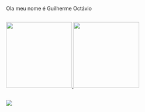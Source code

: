 Ola meu nome é Guilherme Octávio                    
##
<div>
 <a href="https://github.com/rafaballerini">
 <img height="180em" src="https://github-readme-stats.vercel.app/api?username=Guilherme-Octavio&show_icons=true&theme=radical&include_all_commits=true&count_private=true"/>
 <img height="180em" src="https://github-readme-stats.vercel.app/api/top-langs/?username=Guilherme-Octavio&layout=compact&langs_count=7&theme=radical"/>
</div></br>

<a href = "mailto:guilhermeoctavio01@gmail.com"><img src="https://img.shields.io/badge/-Gmail-%23333?style=for-the-badge&logo=gmail&logoColor=white" target="_blank"></a>
